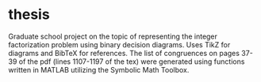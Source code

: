 # thesis
Graduate school project on the topic of representing the integer factorization problem using binary decision diagrams. Uses TikZ for diagrams and BibTeX for references. The list of congruences on pages 37-39 of the pdf (lines 1107-1197 of the tex) were generated using functions written in MATLAB utilizing the Symbolic Math Toolbox.
